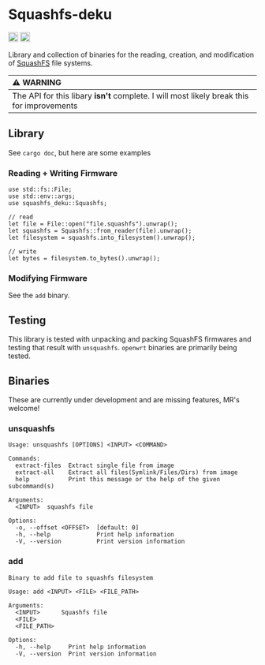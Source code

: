 Squashfs-deku
===============================

[<img alt="github" src="https://img.shields.io/badge/github-wcampbell0x2a/squashfs--deku-8da0cb?style=for-the-badge&labelColor=555555&logo=github" height="20">](https://github.com/wcampbell0x2a/squashfs-deku)
[<img alt="build status" src="https://img.shields.io/github/actions/workflow/status/wcampbell0x2a/squashfs-deku/main.yml?branch=master&style=for-the-badge" height="20">](https://github.com/wcampbell0x2a/squashfs-deku/actions?query=branch%3Amaster)

Library and collection of binaries for the reading, creation, and modification 
of [SquashFS](https://en.wikipedia.org/wiki/SquashFS) file systems.

| :warning: WARNING                                                                          |
|:-------------------------------------------------------------------------------------------|
| The API for this libary **isn't** complete. I will most likely break this for improvements |

## Library
See `cargo doc`, but here are some examples
### Reading + Writing Firmware
```rust, ignore
use std::fs::File;
use std::env::args;
use squashfs_deku::Squashfs;

// read
let file = File::open("file.squashfs").unwrap();
let squashfs = Squashfs::from_reader(file).unwrap();
let filesystem = squashfs.into_filesystem().unwrap();

// write
let bytes = filesystem.to_bytes().unwrap();
```

### Modifying Firmware
See the `add` binary.

## Testing
This library is tested with unpacking and packing SquashFS firmwares and testing that result with `unsquashfs`.
`openwrt` binaries are primarily being tested.

## Binaries
These are currently under development and are missing features, MR's welcome!

### unsquashfs
```console
Usage: unsquashfs [OPTIONS] <INPUT> <COMMAND>

Commands:
  extract-files  Extract single file from image
  extract-all    Extract all files(Symlink/Files/Dirs) from image
  help           Print this message or the help of the given subcommand(s)

Arguments:
  <INPUT>  squashfs file

Options:
  -o, --offset <OFFSET>  [default: 0]
  -h, --help             Print help information
  -V, --version          Print version information
```
### add
```console
Binary to add file to squashfs filesystem

Usage: add <INPUT> <FILE> <FILE_PATH>

Arguments:
  <INPUT>      Squashfs file
  <FILE>
  <FILE_PATH>

Options:
  -h, --help     Print help information
  -V, --version  Print version information
```
